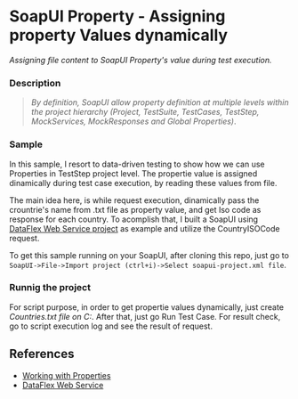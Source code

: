 # SoapUI Property - Assigning property Values dynamically
 _Assigning file content to SoapUI Property's value during test execution._

### **Description**
> _By definition, SoapUI allow property definition at multiple levels within the project hierarchy (*Project, TestSuite, TestCases, TestStep, MockServices, MockResponses and Global Properties*)_.

### **Sample**
In this sample, I resort to data-driven testing to show how we can use Properties in TestStep project level. The propertie value is assigned dinamically during test case execution, by reading these values from file.

The main idea here, is while request execution, dinamically pass the crountrie's name from .txt file as property value, and get Iso code as response for each country. To acomplish that, I built a SoapUI using <a href="http://webservices.oorsprong.org/websamples.countryinfo/CountryInfoService.wso" target="_blank"> DataFlex Web Service project</a> as example and utilize the CountryISOCode request.

To get this sample running on your SoapUI, after cloning this repo, just go to `SoapUI->File->Import project (ctrl+i)->Select soapui-project.xml file`.

### **Runnig the project**
For script purpose, in order to get propertie values dynamically, just create _Countries.txt file on C:_. After that, just go Run Test Case. For result check, go to script execution log and see the result of request.

## References
* [Working with Properties](https://www.soapui.org/scripting-properties/working-with-properties/)
* [DataFlex Web Service](http://webservices.oorsprong.org/websamples.countryinfo/CountryInfoService.wso)
